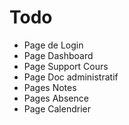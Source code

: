# Todo

* Page de Login
* Page Dashboard
* Page Support Cours
* Page Doc administratif
* Pages Notes
* Pages Absence
* Page Calendrier